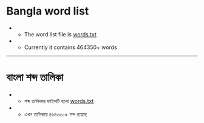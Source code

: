 # Bangla word list
- * The word list file is [words.txt](words.txt)
- * Currently it contains 464350+ words

----
# বাংলা শব্দ তালিকা
- * শব্দ তালিকার ফাইলটি হলো [words.txt](words.txt)
- * এখন তালিকায় ৪৬৪৩৫০+ শব্দ রয়েছে
